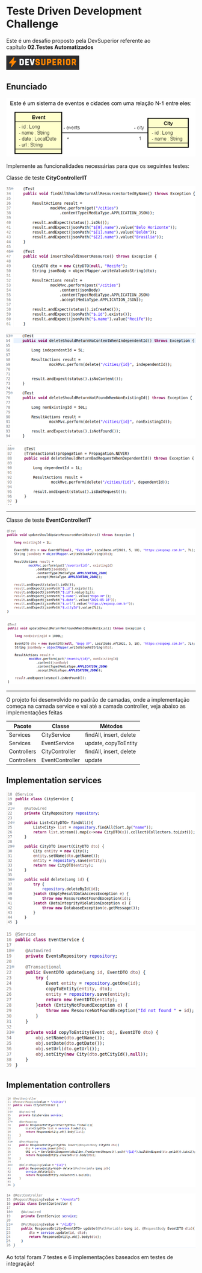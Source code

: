 # Teste Driven Development Challenge

Este é um desafio proposto pela DevSuperior referente ao capítulo **02.Testes Automatizados**

![Untitled.png](img/Untitled.png)

## Enunciado

![Untitled](img/Untitled%201.png)

Implemente as funcionalidades necessárias para que os seguintes testes:

Classe de teste **CityControllerIT**

![Untitled](img/Untitled%202.png)

![Untitled](img/Untitled%203.png)

![Untitled](img/Untitled%204.png)

---

Classe de teste **EventControllerIT**

![Untitled](img/Untitled%205.png)

![Untitled](img/Untitled%206.png)

---

O projeto foi desenvolvido no padrão de camadas, onde a implementação começa na camada service e vai até a camada controller, veja abaixo as implementações feitas

| Pacote | Classe | Métodos |
| --- | --- | --- |
| Services | CityService | findAll, insert, delete |
| Services | EventService | update, copyToEntity |
| Controllers | CityController | findAll, insert,  delete |
| Controllers | EventController | update |

## Implementation services

![Untitled](img/Untitled%207.png)

![Untitled](img/Untitled%208.png)

## Implementation controllers

![Untitled](img/Untitled%209.png)

![Untitled](img/Untitled%2010.png)

Ao total foram 7 testes e 6 implementações baseados em testes de integração!
